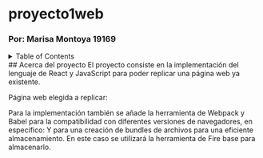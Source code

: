 # proyecto1web
### Por: Marisa Montoya 19169

<details>
  <summary>Table of Contents</summary>
    <li>
      <a href="#about-the-project">Acerca del proyecto</a>
      <ul>
        <li><a href="#built-with">Herramientas Utilizadas</a></li>
      </ul>
    </li>
    <li>
      <ul>
        <li><a href="#installation">Installation</a></li>
      </ul>
    </li>
</details>
## Acerca del proyecto
El proyecto consiste en la implementación del lenguaje de React y JavaScript para poder replicar una página web ya existente.

Página web elegida a replicar:

Para la implementación también se añade la herramienta de Webpack y Babel para la compatibilidad con diferentes versiones de navegadores, en específico: 
Y para una creación de bundles de archivos para una eficiente almacenamiento. En este caso se utilizará la herramienta de Fire base para almacenarlo.
